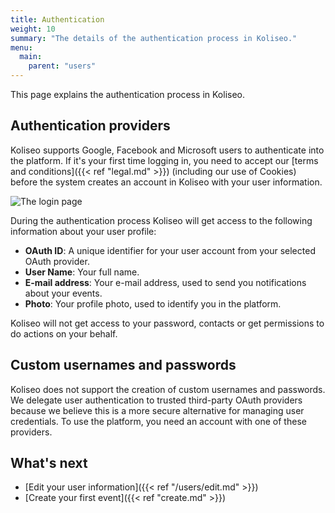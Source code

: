 ```yaml
---
title: Authentication
weight: 10
summary: "The details of the authentication process in Koliseo."
menu:
  main:
    parent: "users"
---
```


This page explains the authentication process in Koliseo.

## Authentication providers

Koliseo supports Google, Facebook and Microsoft users to authenticate into the platform. If it's your first time logging in, you need to accept our [terms and conditions]({{< ref "legal.md" >}}) (including our use of Cookies) before the system creates an account in Koliseo with your user information.

![The login page](/img/screenshots/users/login.avif)

During the authentication process Koliseo will get access to the following information about your user profile:

- **OAuth ID**: A unique identifier for your user account from your selected OAuth provider.
- **User Name**: Your full name.
- **E-mail address**: Your e-mail address, used to send you notifications about your events.
- **Photo**: Your profile photo, used to identify you in the platform.

Koliseo will not get access to your password, contacts or get permissions to do actions on your behalf.

## Custom usernames and passwords

Koliseo does not support the creation of custom usernames and passwords. We delegate user authentication to trusted third-party OAuth providers because we believe this is a more secure alternative for managing user credentials. To use the platform, you need an account with one of these providers.

## What's next

- [Edit your user information]({{< ref "/users/edit.md" >}})
- [Create your first event]({{< ref "create.md" >}})
